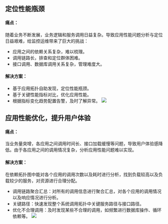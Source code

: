 ## 定位性能瓶颈

#### 痛点：
随着业务不断发展，业务逻辑和服务调用日益复杂。导致应用性能问题分析与定位日益艰难，给监控运维带来了巨大的挑战：
- 应用之间的依赖关系复杂，难以梳理。
- 调用链路长，排查和定位群体困难。
- 接口调用、数据库调用关系复杂，管理难度大。

#### 解决方案：
- 基于应用拓扑自助发现，定位性能瓶颈。
- 基于关键性能指标对比，优化应用性能。
- 根据指标变化趋势配置告警，及时了解异常。
![](https://main.qcloudimg.com/raw/985ea3debf06687c04d0155598a7838c.jpg)

## 应用性能优化，提升用户体验

#### 痛点：
当业务量突增，各应用之间调用时间长、接口加载缓慢等问题，导致用户体验感降低。由于各应用之间的调用情况复杂，分析应用性能问题难以实现。

#### 解决方案：
在依赖拓扑图中能对各个应用的调用次数以及耗时进行分析，找到负载较高以及负载较少的服务，对资源进行合理分配。
- 调用链路聚合汇总：对所有的调用信息进行聚合汇总，对各个应用的调用情况以及响应情况进行分析。
- 关键路径：快速发现整个系统调用拓扑中关键服务路径与接口路径。
- 优化不合理调用：及时发现某些不合理的调用，如频繁进行数据库操作、循环依赖等。
![](https://main.qcloudimg.com/raw/94616219aa3065fe14565e420a23376a.jpg)
